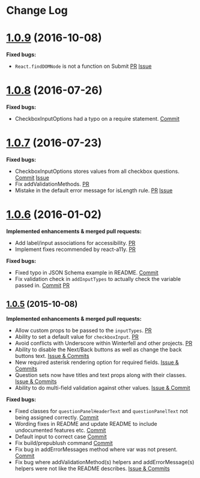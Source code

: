 # Change Log

# [1.0.9](https://github.com/andrewhathaway/Winterfell/releases/tag/1.0.8) (2016-10-08)

**Fixed bugs:**

- `React.findDOMNode` is not a function on Submit [PR](https://github.com/andrewhathaway/Winterfell/pull/68) [Issue](https://github.com/andrewhathaway/Winterfell/issues/66)

# [1.0.8](https://github.com/andrewhathaway/Winterfell/releases/tag/1.0.8) (2016-07-26)

**Fixed bugs:**

- CheckboxInputOptions had a typo on a require statement. [Commit](https://github.com/andrewhathaway/Winterfell/commit/dd070dc3f0e1b1a35d156eb07023de3dd7f0d5e2)

# [1.0.7](https://github.com/andrewhathaway/Winterfell/releases/tag/1.0.7) (2016-07-23)

**Fixed bugs:**

- CheckboxInputOptions stores values from all checkbox questions. [Commit](https://github.com/andrewhathaway/Winterfell/commit/f5854356c65ef0fc008cb71a4d53573ce4234d4c) [Issue](https://github.com/andrewhathaway/Winterfell/issues/45)
- Fix addValidationMethods. [PR](https://github.com/andrewhathaway/Winterfell/pull/61)
- Mistake in the default error message for isLength rule. [PR](https://github.com/andrewhathaway/Winterfell/pull/63) [Issue](https://github.com/andrewhathaway/Winterfell/issues/58)

# [1.0.6](https://github.com/andrewhathaway/Winterfell/releases/tag/1.0.6) (2016-01-02)

**Implemented enhancements & merged pull requests:**

- Add label/input associations for accessibility. [PR](https://github.com/andrewhathaway/Winterfell/pull/42)
- Implement fixes recommended by react-a11y. [PR](https://github.com/andrewhathaway/Winterfell/pull/48)


**Fixed bugs:**

- Fixed typo in JSON Schema example in README. [Commit](https://github.com/andrewhathaway/Winterfell/commit/c63da73dc95c9f6fb1d418a582813165f5882378)
- Fix validation check in `addInputTypes` to actually check the variable passed in. [Commit](https://github.com/andrewhathaway/Winterfell/commit/196609ee640deac5491dbb7ebcb9562072b7f459) [PR](https://github.com/andrewhathaway/Winterfell/pull/47)


## [1.0.5](https://github.com/andrewhathaway/Winterfell/releases/tag/1.0.5) (2015-10-08)

**Implemented enhancements & merged pull requests:**

- Allow custom props to be passed to the `inputTypes`. [PR](https://github.com/andrewhathaway/Winterfell/pull/38)
- Ability to set a default value for `checkboxInput`. [PR](https://github.com/andrewhathaway/Winterfell/issues/30)
- Avoid conflicts with Underscore within Winterfell and other projects. [PR](https://github.com/andrewhathaway/Winterfell/pull/40)
- Ability to disable the Next/Back buttons as well as change the back buttons text. [Issue & Commits](https://github.com/andrewhathaway/Winterfell/issues/39)
- New required asterisk rendering option for required fields. [Issue & Commits](https://github.com/andrewhathaway/Winterfell/issues/9)
- Question sets now have titles and text props along with their classes. [Issue & Commits](https://github.com/andrewhathaway/Winterfell/issues/33)
- Ability to do multi-field validation against other values. [Issue & Commit](https://github.com/andrewhathaway/Winterfell/issues/7)

**Fixed bugs:**

- Fixed classes for `questionPanelHeaderText` and `questionPanelText` not being assigned correctly. [Commit](https://github.com/andrewhathaway/Winterfell/commit/7e792cdb2383511b0749f85a0001ba3d611ff9d0)
- Wording fixes in README and update README to include undocumented features etc. [Commit](https://github.com/andrewhathaway/Winterfell/commit/1b36951f93e0c670c6fc368c317a75c8de4593a1)
- Default input to correct case [Commit](https://github.com/andrewhathaway/Winterfell/commit/34b6bb874ceed552c05af7498584db0577f2b995)
- Fix build/prepublush command [Commit](https://github.com/andrewhathaway/Winterfell/commit/219274b67c99c055931d8600dd51cb26cad8281c)
- Fix bug in addErrorMessages method where var was not present. [Commit](https://github.com/andrewhathaway/Winterfell/pull/23)
- Fix bug where addValidationMethod(s) helpers and addErrorMessage(s) helpers were not like the README describes. [Issue & Commits](https://github.com/andrewhathaway/Winterfell/issues/27)